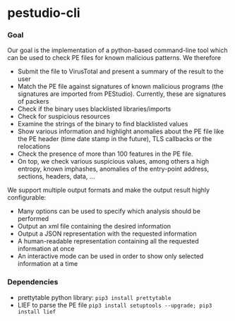 # pestudio-cli

### Goal
Our goal is the implementation of a python-based command-line tool which can be used to check PE files for known malicious patterns. We therefore
* Submit the file to VirusTotal and present a summary of the result to the user
* Match the PE file against signatures of known malicious programs (the signatures are imported from PEStudio). Currently, these are signatures of packers
* Check if the binary uses blacklisted libraries/imports
* Check for suspicious resources
* Examine the strings of the binary to find blacklisted values
* Show various information and highlight anomalies about the PE file like the PE header (time date stamp in the future), TLS callbacks or the relocations
* Check the presence of more than 100 features in the PE file.
* On top, we check various suspicious values, among others a high entropy, known imphashes, anomalies of the entry-point address, sections, headers, data, ...

We support multiple output formats and make the output result highly configurable:
* Many options can be used to specify which analysis should be performed
* Output an xml file containing the desired information
* Output a JSON representation with the requested information
* A human-readable representation containing all the requested information at once
* An interactive mode can be used in order to show only selected information at a time

### Dependencies
* prettytable python library: `pip3 install prettytable`
* LIEF to parse the PE file `pip3 install setuptools --upgrade; pip3 install lief`